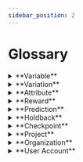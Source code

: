 ```yaml
---
sidebar_position: 2
---
```


# Glossary

<details>  
<summary>**Variable**</summary>  
<div>  
<div>A **variable** is the basic building block of a user experience. It is the thing you want to change, test, and improve upon. It can be anything from a button to the entire layout of a page. To get the most out of ezbot, you should focus your variables on a single change – like the text in one button – rather than making several changes in one variable. This will allow ezbot to explore the most combinations.  </div>  
</div>
</details>

<details>  
<summary>**Variation**</summary>  
<div>  
<div>Each variable can have different values you want to test. Imagine these as possibilities or choices. A **variation** an option for a change made on one variable. For example, if your variable is "button color," you might have variations like red, blue, and green. The more variations you explore, the more freedom ezbot has to explore.</div>  
</div>
</details>

<details>  
<summary>**Attribute**</summary>  
<div>  
<div>These are like extra clues about your users that help ezbot personalize their experiences. This can be as simple as telling us “this user is a paying customer” or “this user isn’t logged in”. You can also share things like known audience(s) they belong to, purchase history, or whether they’re in a beta group. </div>  
<br/>  
<details>  
<summary>  
**Examples**
</summary>  
<div>
<ul>
  <li>**User Type:** existing_customer</li>
  <li>**User Status:** logged_in</li>
  <li>**User Group:** beta_testers</li>
</ul>
</div>  
</details>  
</div>  
</details>

<details>  
<summary>**Reward**</summary>  
<div>  
<div>A reward is like sending us a thumbs-up to a user experience. Whenever your users take an action you want them to (like buying something or adding an item to their cart), we need a signal to understand how each combination of variations is performing. You can learn more about [how to pick the best reward for your use case here](/get-started/strategize) and [how to setup rewards here.](/get-started/project-setup)</div>  
<br/>  
<details>  
<summary>  
**Example Predictions Response**
</summary>  
```json
{
  "holdback": false,
  "predictions": [
    {
      "key": "hero_headline",
      "type": "basic",
      "version": "0.1",
      "value": "Automated Experimentation with AI",
      "config": null
    },
    {
      "key": "hero_cta",
      "type": "basic",
      "version": "0.1",
      "value": "Check It Out",
      "config": null
    }
  ]
}
```
</details>  
</div>  
</details>

<details>  
<summary>**Prediction**</summary>  
<div>  
<p>ezbot personalizes your UX like a master chef crafting the perfect dish. By subtly changing elements like button colors, text, or layouts (think: ingredients!), ezbot tests different combinations ("recipes") to see what resonates with each user. When you initialize our code, it creates a unique session ID and requests a personalized "recipe" or set of variable predictions for each visitor. Simply integrate these suggestions into your code to deliver an optimized & personalized experience for everyone who visits your site. Predictions are automatically consumed if using our [Visual Editor](REPLACE_URL) and `makeVisualChanges()`</p>
</div>
</details>

<details>  
<summary>**Holdback**</summary>  
<div>  
<div>This is like a control group in a science experiment. We compare how users in the optimized group performs compared to the holdback group. The optimized group shows both the default variations and the variations you are testing. The holdback groups only shows the default variations. </div>
<br/>  
<div>Having a holdback group helps us measure the relative impact of your experimentation efforts. You control how much traffic goes to the holdback group (e.g., 20%) either to balance risk or maximize your potential ROI from ezbot. See more about how to decide on your holdback percentage in [here.](/get-started/project-setup) </div>  
</div>
</details>

<details>  
<summary>**Checkpoint**</summary>  
<div>  
<div>Think of a **checkpoint** as what our model for your project knows at any point in time. Soon, you'll be able to go "back in time" to previous checkpoints.</div>  
</div>
</details>

<details>  
<summary>**Project**</summary>  
<div>  
<div>Each **organization** can have multiple **projects** with an active subscription. **Projects** contain variables, variations, attributes, and project settings (like holdback percentage). Each project has one ezbot model, and data is kept separate by project.</div>  
</div>
</details>

<details>  
<summary>**Organization**</summary>  
<div>  
<div>The **organization** is the account type that paid for and manages the subscription. **Organizations** can have up to five users and multiple projects.</div>  
</div>
</details>

<details>  
<summary>**User Account**</summary>  
<div>  
<div>The **user account** is each ezbot user's login credentials. In order to use ezbot, **user accounts** should be associated with an **organization** that has an active subscription.</div>  
</div> 
</details>
